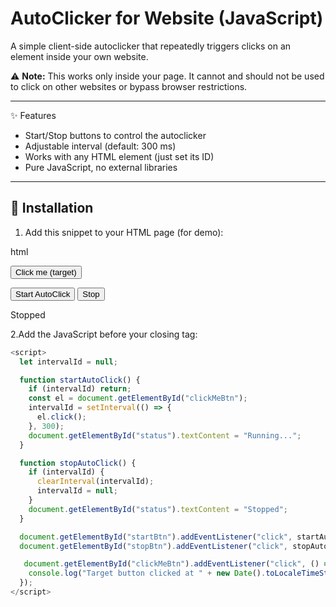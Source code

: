 # AutoClicker for Website (JavaScript)

A simple client-side autoclicker that repeatedly triggers clicks on an element inside your own website.  


⚠️ **Note:** This works only inside your page. It cannot and should not be used to click on other websites or bypass browser restrictions.

---

 ✨ Features
- Start/Stop buttons to control the autoclicker  
- Adjustable interval (default: 300 ms)  
- Works with any HTML element (just set its ID)  
- Pure JavaScript, no external libraries  

---

## 🚀 Installation

1. Add this snippet to your HTML page (for demo):

html
<div id="target">
  <button id="clickMeBtn">Click me (target)</button>
</div>

<button id="startBtn">Start AutoClick</button>
<button id="stopBtn">Stop</button>
<p id="status">Stopped</p>

2.Add the JavaScript before your closing </body> tag:
```javascript
<script>
  let intervalId = null;

  function startAutoClick() {
    if (intervalId) return;
    const el = document.getElementById("clickMeBtn");
    intervalId = setInterval(() => {
      el.click();
    }, 300);
    document.getElementById("status").textContent = "Running...";
  }

  function stopAutoClick() {
    if (intervalId) {
      clearInterval(intervalId);
      intervalId = null;
    }
    document.getElementById("status").textContent = "Stopped";
  }

  document.getElementById("startBtn").addEventListener("click", startAutoClick);
  document.getElementById("stopBtn").addEventListener("click", stopAutoClick);

   document.getElementById("clickMeBtn").addEventListener("click", () => {
    console.log("Target button clicked at " + new Date().toLocaleTimeString());
  });
</script>

